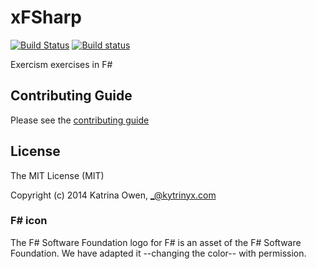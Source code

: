 # xFSharp

[![Build Status](https://travis-ci.org/exercism/xfsharp.svg?branch=master)](https://travis-ci.org/exercism/xfsharp) [![Build status](https://ci.appveyor.com/api/projects/status/7r5bbsonqonf7d8t/branch/master?svg=true)](https://ci.appveyor.com/project/ErikSchierboom/xfsharp-8gbdd/branch/master)

Exercism exercises in F#

## Contributing Guide

Please see the [contributing guide](https://github.com/exercism/x-api/blob/master/CONTRIBUTING.md#the-exercise-data)

## License

The MIT License (MIT)

Copyright (c) 2014 Katrina Owen, _@kytrinyx.com

### F# icon
The F# Software Foundation logo for F# is an asset of the F# Software Foundation. We have adapted it --changing the color-- with permission.
